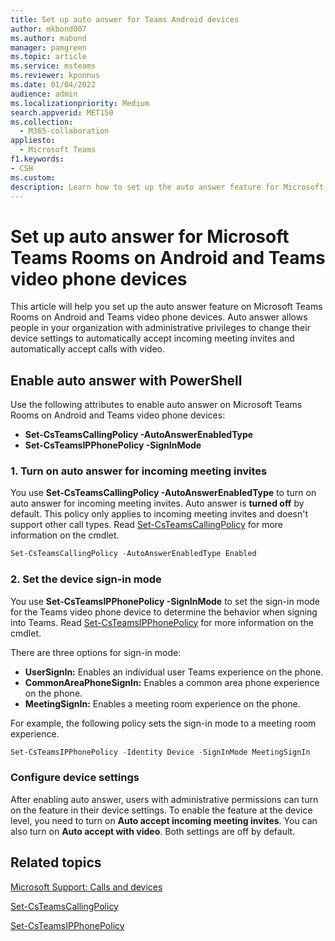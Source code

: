 ```yaml
---
title: Set up auto answer for Teams Android devices
author: mkbond007
ms.author: mabond
manager: pamgreen
ms.topic: article
ms.service: msteams
ms.reviewer: kponnus
ms.date: 01/04/2022
audience: admin
ms.localizationpriority: Medium
search.appverid: MET150
ms.collection: 
  - M365-collaboration
appliesto: 
  - Microsoft Teams
f1.keywords:
- CSH
ms.custom: 
description: Learn how to set up the auto answer feature for Microsoft Teams Rooms on Android and Teams video phone devices with PowerShell.
---
```


# Set up auto answer for Microsoft Teams Rooms on Android and Teams video phone devices

This article will help you set up the auto answer feature on Microsoft Teams Rooms on Android and Teams video phone devices. Auto answer allows people in your organization with administrative privileges to change their device settings to automatically accept incoming meeting invites and automatically accept calls with video.

## Enable auto answer with PowerShell

Use the following attributes to enable auto answer on Microsoft Teams Rooms on Android and Teams video phone devices:

- **Set-CsTeamsCallingPolicy -AutoAnswerEnabledType**
- **Set-CsTeamsIPPhonePolicy -SignInMode**

### 1. Turn on auto answer for incoming meeting invites

You use **Set-CsTeamsCallingPolicy -AutoAnswerEnabledType** to turn on auto answer for incoming meeting invites. Auto answer is **turned off** by default. This policy only applies to incoming meeting invites and doesn't support other call types. Read [Set-CsTeamsCallingPolicy](/powershell/module/teams/set-csteamscallingpolicy) for more information on the cmdlet.

```powershell
Set-CsTeamsCallingPolicy -AutoAnswerEnabledType Enabled
```

### 2. Set the device sign-in mode

You use **Set-CsTeamsIPPhonePolicy -SignInMode** to set the sign-in mode for the Teams video phone device to determine the behavior when signing into Teams. Read [Set-CsTeamsIPPhonePolicy](/powershell/module/teams/set-csteamsipphonepolicy) for more information on the cmdlet.

There are three options for sign-in mode:

- **UserSignIn:** Enables an individual user Teams experience on the phone.
- **CommonAreaPhoneSignIn:** Enables a common area phone experience on the phone.
- **MeetingSignIn:** Enables a meeting room experience on the phone.

For example, the following policy sets the sign-in mode to a meeting room experience.

```powershell
Set-CsTeamsIPPhonePolicy -Identity Device -SignInMode MeetingSignIn
```

### Configure device settings

After enabling auto answer, users with administrative permissions can turn on the feature in their device settings. To enable the feature at the device level, you need to turn on **Auto accept incoming meeting invites**. You can also turn on **Auto accept with video**. Both settings are off by default.

## Related topics

[Microsoft Support: Calls and devices](https://support.microsoft.com/office/calls-and-devices-4d96653e-6176-4978-98ab-2c19df137e43#ID0EBBD=Devices)

[Set-CsTeamsCallingPolicy](/powershell/module/teams/set-csteamscallingpolicy)

[Set-CsTeamsIPPhonePolicy](/powershell/module/teams/set-csteamsipphonepolicy)
